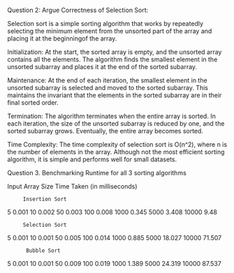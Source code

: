 
Question 2: Argue Correctness of Selection Sort:

Selection sort is a simple sorting algorithm that works by repeatedly selecting the minimum element from the unsorted part of the array and placing it at the beginningof the array.

Initialization:
At the start, the sorted array is empty, and the unsorted array contains all the elements. The algorithm finds the smallest element in the unsorted subarray and places it at the end of the sorted subarray.

Maintenance:
At the end of each iteration, the smallest element in the unsorted subarray is selected and moved to the sorted subarray. This maintains the invariant that the elements in the sorted subarray are in their final sorted order.
   
Termination: 
The algorithm terminates when the entire array is sorted. In each iteration, the size of the unsorted subarray is reduced by one, and the sorted subarray grows. Eventually, the entire array becomes sorted.
   
Time Complexity: 
The time complexity of selection sort is O(n^2), where n is the number of elements in the array. Although not the most efficient sorting algorithm, it is simple and performs well for small datasets.

Question 3. Benchmarking Runtime for all 3 sorting algorithms

Input Array Size  	Time Taken (in milliseconds)

         Insertion Sort	
5	                      0.001
10	                      0.002
50	                      0.003
100	                   0.008
1000	                   0.345
5000	                   3.408
10000	                   9.48

         Selection Sort	
5	                      0.001
10	                      0.001
50	                      0.005
100	                   0.014
1000	                   0.885
5000	                  18.027
10000	                  71.507

          Bubble Sort	
5	                      0.001
10	                      0.001
50	                      0.009
100	                   0.019
1000	                   1.389
5000	                  24.319
10000	                  87.537
